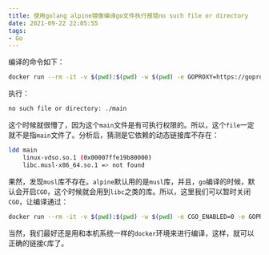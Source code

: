 ```yaml
---
title: 使用golang alpine镜像编译go文件执行报错no such file or directory
date: 2021-09-22 22:05:55
tags:
- Go
---
```


编译的命令如下：

```bash
docker run --rm -it -v $(pwd):$(pwd) -w $(pwd) -e GOPROXY=https://goproxy.cn golang:1.14.4-alpine3.12 go build main.go
```

执行：

```bash
no such file or directory: ./main
```

这个时候就很懵了，因为这个`main`文件是有可执行权限的。所以，这个`file`一定就不是指`main`文件了。分析后，猜测是它依赖的动态链接库不存在：

```bash
ldd main
    linux-vdso.so.1 (0x00007ffe19b80000)
    libc.musl-x86_64.so.1 => not found
```

果然，发现`musl`库不存在。`alpine`默认用的是`musl`库，并且，`go`编译的时候，默认会开启`CGO`，这个时候就会用到`libc`之类的库。所以，这里我们可以暂时关闭`CGO`，让编译通过：

```bash
docker run --rm -it -v $(pwd):$(pwd) -w $(pwd) -e CGO_ENABLED=0 -e GOPROXY=https://goproxy.cn golang:1.14.4-alpine3.12 go build main.go
```

当然，我们最好还是用和本机系统一样的`docker`环境来进行编译，这样，就可以正确的链接`C`库了。
